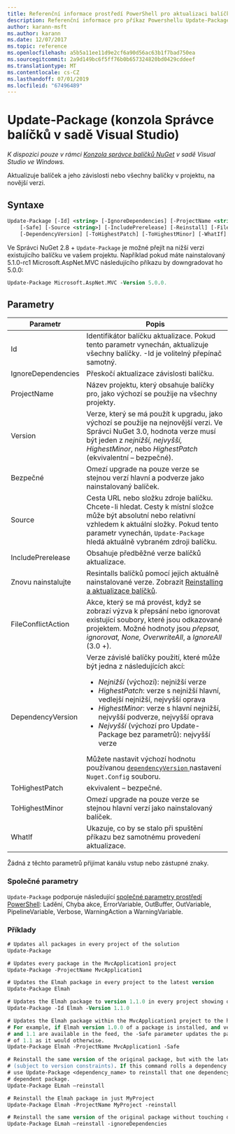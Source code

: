 ```yaml
---
title: Referenční informace prostředí PowerShell pro aktualizaci balíčku NuGet
description: Referenční informace pro příkaz Powershellu Update-Package v konzole Správce balíčků NuGet v sadě Visual Studio.
author: karann-msft
ms.author: karann
ms.date: 12/07/2017
ms.topic: reference
ms.openlocfilehash: a5b5a11ee11d9e2cf6a90d56ac63b1f7bad750ea
ms.sourcegitcommit: 2a9d149bc6f5ff76b0b657324820bd0429cddeef
ms.translationtype: MT
ms.contentlocale: cs-CZ
ms.lasthandoff: 07/01/2019
ms.locfileid: "67496489"
---
```

# <a name="update-package-package-manager-console-in-visual-studio"></a>Update-Package (konzola Správce balíčků v sadě Visual Studio)

*K dispozici pouze v rámci [Konzola správce balíčků NuGet](package-manager-console.md) v sadě Visual Studio ve Windows.*

Aktualizuje balíček a jeho závislosti nebo všechny balíčky v projektu, na novější verzi.

## <a name="syntax"></a>Syntaxe

```ps
Update-Package [-Id] <string> [-IgnoreDependencies] [-ProjectName <string>] [-Version <string>]
    [-Safe] [-Source <string>] [-IncludePrerelease] [-Reinstall] [-FileConflictAction]
    [-DependencyVersion] [-ToHighestPatch] [-ToHighestMinor] [-WhatIf] [<CommonParameters>]
```

Ve Správci NuGet 2.8 + `Update-Package` je možné přejít na nižší verzi existujícího balíčku ve vašem projektu. Například pokud máte nainstalovaný 5.1.0-rc1 Microsoft.AspNet.MVC následujícího příkazu by downgradovat ho 5.0.0:

```ps
Update-Package Microsoft.AspNet.MVC -Version 5.0.0.
```

## <a name="parameters"></a>Parametry

|  Parametr | Popis |
| --- | --- |
| Id | Identifikátor balíčku aktualizace. Pokud tento parametr vynechán, aktualizuje všechny balíčky. -Id je volitelný přepínač samotný. |
| IgnoreDependencies | Přeskočí aktualizace závislosti balíčku. |
| ProjectName | Název projektu, který obsahuje balíčky pro, jako výchozí se použije na všechny projekty. |
| Version | Verze, který se má použít k upgradu, jako výchozí se použije na nejnovější verzi. Ve Správci NuGet 3.0, hodnota verze musí být jeden z *nejnižší, nejvyšší, HighestMinor*, nebo *HighestPatch* (ekvivalentní – bezpečné). |
| Bezpečné | Omezí upgrade na pouze verze se stejnou verzí hlavní a podverze jako nainstalovaný balíček. |
| Source | Cesta URL nebo složku zdroje balíčku. Chcete-li hledat. Cesty k místní složce může být absolutní nebo relativní vzhledem k aktuální složky. Pokud tento parametr vynechán, `Update-Package` hledá aktuálně vybraném zdroji balíčku. |
| IncludePrerelease | Obsahuje předběžné verze balíčků aktualizace. |
| Znovu nainstalujte | Resintalls balíčků pomocí jejich aktuálně nainstalované verze. Zobrazit [Reinstalling a aktualizace balíčků](../consume-packages/reinstalling-and-updating-packages.md). |
| FileConflictAction | Akce, který se má provést, když se zobrazí výzva k přepsání nebo ignorovat existující soubory, které jsou odkazované projektem. Možné hodnoty jsou *přepsat, ignorovat, None, OverwriteAll*, a *IgnoreAll* (3.0 +). |
| DependencyVersion | Verze závislé balíčky použití, které může být jedna z následujících akcí:<br/><ul><li>*Nejnižší* (výchozí): nejnižší verze</li><li>*HighestPatch*: verze s nejnižší hlavní, vedlejší nejnižší, nejvyšší oprava</li><li>*HighestMinor*: verze s hlavní nejnižší, nejvyšší podverze, nejvyšší oprava</li><li>*Nejvyšší* (výchozí pro Update-Package bez parametrů): nejvyšší verze</li></ul>Můžete nastavit výchozí hodnotu používanou [ `dependencyVersion` ](../reference/nuget-config-file.md#config-section) nastavení `Nuget.Config` souboru. |
| ToHighestPatch | ekvivalent – bezpečné. |
| ToHighestMinor | Omezí upgrade na pouze verze se stejnou hlavní verzí jako nainstalovaný balíček. |
| WhatIf | Ukazuje, co by se stalo při spuštění příkazu bez samotnému provedení aktualizace. |

Žádná z těchto parametrů přijímat kanálu vstup nebo zástupné znaky.

### <a name="common-parameters"></a>Společné parametry

`Update-Package` podporuje následující [společné parametry prostředí PowerShell](http://go.microsoft.com/fwlink/?LinkID=113216): Ladění, Chyba akce, ErrorVariable, OutBuffer, OutVariable, PipelineVariable, Verbose, WarningAction a WarningVariable.

### <a name="examples"></a>Příklady

```ps
# Updates all packages in every project of the solution
Update-Package

# Updates every package in the MvcApplication1 project
Update-Package -ProjectName MvcApplication1

# Updates the Elmah package in every project to the latest version
Update-Package Elmah

# Updates the Elmah package to version 1.1.0 in every project showing optional -Id usage
Update-Package -Id Elmah -Version 1.1.0

# Updates the Elmah package within the MvcApplication1 project to the highest "safe" version.
# For example, if Elmah version 1.0.0 of a package is installed, and versions 1.0.1, 1.0.2,
# and 1.1 are available in the feed, the -Safe parameter updates the package to 1.0.2 instead
# of 1.1 as it would otherwise.
Update-Package Elmah -ProjectName MvcApplication1 -Safe

# Reinstall the same version of the original package, but with the latest version of dependencies
# (subject to version constraints). If this command rolls a dependency back to an earlier version,
# use Update-Package <dependency_name> to reinstall that one dependency without affecting the
# dependent package.
Update-Package ELmah –reinstall 

# Reinstall the Elmah package in just MyProject
Update-Package Elmah -ProjectName MyProject -reinstall

# Reinstall the same version of the original package without touching dependencies.
Update-Package ELmah –reinstall -ignoreDependencies
```
